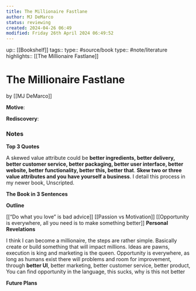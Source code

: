 ```yaml
---
title: The Millionaire Fastlane
author: MJ DeMarco
status: reviewing
created: 2024-04-26 06:49
modified: Friday 26th April 2024 06:49:52
---
```

up:: [[Bookshelf]]
tags::
type:: #source/book
type:: #note/literature
highlights:: [[The Millionaire Fastlane]]
# The Millionaire Fastlane
by [[MJ DeMarco]]

**Motive**:
<!-- What motivated you to read this book? -->

**Rediscovery**:
<!-- In what situation would anticipate applying the contents of this book to your life?-->

### Notes
**Top 3 Quotes**
<!-- Top 3 Quotes -->
A skewed value attribute could be **better ingredients, better delivery, better customer service, better packaging, better user interface, better website, better functionality, better this, better that**. **Skew two or three value attributes and you have yourself a business**. I detail this process in my newer book, Unscripted.


**The Book in 3 Sentences**
<!-- No more than a couple paragraphs summarizing this BOOK -->


**Outline**
<!-- Atomic Notes Permanent notes from this books -->
[[“Do what you love” is bad advice]]
[[Passion vs Motivation]]
[[Opportunity is everywhere,  all you need is to make something better]]
**Personal Revelations**
<!-- Connections and insights to your own life -->
I think I can become a millionaire, the steps are rather simple.
Basically create or build something that will impact millions.
Ideas are pawns, execution is king and marketing is the queen.
Opportunity is everywhere, as long as humans exist there will problems and room for improvement, through **better UI**, better marketing, better customer service, better product,
You can find opportunity in the language,
	this sucks,  why is this not better

**Future Plans**
<!-- How to convert this new knowledge into actions into your own life -->

